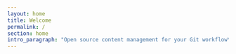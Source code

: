 ```yaml
---
layout: home
title: Welcome
permalink: /
section: home
intro_paragraph: "Open source content management for your Git workflow\r\n\nUse Netlify CMS with any static site generator for a faster and more flexible web project"
---
```


